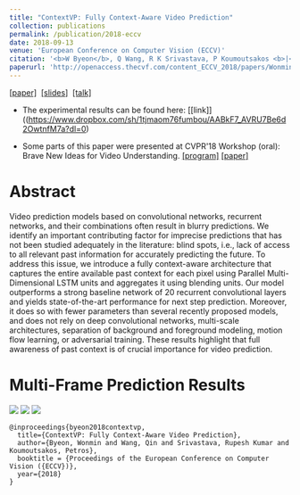 ```yaml
---
title: "ContextVP: Fully Context-Aware Video Prediction"
collection: publications
permalink: /publication/2018-eccv
date: 2018-09-13
venue: 'European Conference on Computer Vision (ECCV)'
citation: '<b>W Byeon</b>, Q Wang, R K Srivastava, P Koumoutsakos <b>|</b> <i>ECCV 2018</i> '
paperurl: 'http://openaccess.thecvf.com/content_ECCV_2018/papers/Wonmin_Byeon_ContextVP_Fully_Context-Aware_ECCV_2018_paper.pdf'
---
```

[[paper]](http://openaccess.thecvf.com/content_ECCV_2018/papers/Wonmin_Byeon_ContextVP_Fully_Context-Aware_ECCV_2018_paper.pdf) &nbsp;[[slides]](http://wonmin-byeon.github.io/files/byeon-contextvp-eccv18-oral.pdf) &nbsp;[[talk]](https://www.youtube.com/watch?time_continue=431&v=9ncoStGl4VA)

* The experimental results can be found here: [[link]]((https://www.dropbox.com/sh/1tjmaom76fumbou/AABkF7_AVRU7Be6d2OwtnfM7a?dl=0)

* Some parts of this paper were presented at CVPR'18 Workshop (oral): Brave New Ideas for Video Understanding. [[program]](https://bivu2018.github.io/#program) [[paper]](http://openaccess.thecvf.com/content_cvpr_2018_workshops/papers/w19/Byeon_ContextVP_Fully_Context-Aware_CVPR_2018_paper.pdf)

Abstract
==
Video prediction models based on convolutional networks, recurrent networks, and their combinations often result in blurry predictions. We identify an important contributing factor for imprecise predictions that has not been studied adequately in the literature: blind spots, i.e., lack of access to all relevant past information for accurately predicting the future. To address this issue, we introduce a fully context-aware architecture that captures the entire available past context for each pixel using Parallel Multi-Dimensional LSTM units and aggregates it using blending units. Our model outperforms a strong baseline network of 20 recurrent convolutional layers and yields state-of-the-art performance for next step prediction. Moreover, it does so with fewer parameters than several recently proposed models, and does not rely on deep convolutional networks, multi-scale architectures, separation of background and foreground modeling, motion flow learning, or adversarial training. These results highlight that full awareness of past context is of crucial importance for video prediction. 

Multi-Frame Prediction Results
==
![](http://wonmin-byeon.github.io/files/eccv-2.gif)
![](http://wonmin-byeon.github.io/files/eccv-3.gif)
![](http://wonmin-byeon.github.io/files/eccv-1.gif)

```
@inproceedings{byeon2018contextvp,
  title={ContextVP: Fully Context-Aware Video Prediction},
  author={Byeon, Wonmin and Wang, Qin and Srivastava, Rupesh Kumar and Koumoutsakos, Petros},
  booktitle = {Proceedings of the European Conference on Computer Vision ({ECCV})},
  year={2018}
}
```